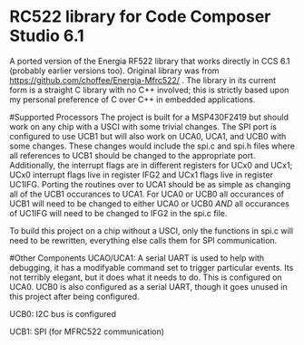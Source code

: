 # RC522 library for Code Composer Studio 6.1
A ported version of the Energia RF522 library that works directly in CCS 6.1 (probably earlier versions too).  Original library was from https://github.com/choffee/Energia-Mfrc522/ .  The library in its current form is a straight C library with no C++ involved; this is strictly based upon my personal preference of C over C++ in embedded applications.  

#Supported Processors
The project is built for a MSP430F2419 but should work on any chip with a USCI with some trivial changes.  The SPI port is configured to use UCB1 but will also work on UCA0, UCA1, and UCB0 with some changes.  These changes would include the spi.c and spi.h files where all references to UCB1 should be changed to the appropriate port.  Additionally, the interrupt flags are in different registers for UCx0 and UCx1; UCx0 interrupt flags live in register IFG2 and UCx1 flags live in register UC1IFG.  Porting the routines over to UCA1 should be as simple as changing all of the UCB1 occurances to UCA1.  For UCA0 or UCB0 all occurances of UCB1 will need to be changed to either UCA0 or UCB0 *AND* all occurances of UC1IFG will need to be changed to IFG2 in the spi.c file.

To build this project on a chip without a USCI, only the functions in spi.c will need to be rewritten, everything else calls them for SPI communication.

#Other Components
UCAO/UCA1: A serial UART is used to help with debugging, it has a modifyable command set to trigger particular events.  Its not terribly elegant, but it does what it needs to do.  This is configured on UCA0.  UCB0 is also configured as a serial UART, though it goes unused in this project after being configured.

UCB0: I2C bus is configured

UCB1: SPI (for MFRC522 communication)
